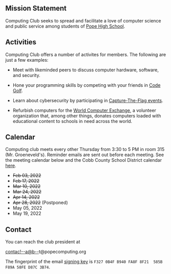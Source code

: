 <main>

## Mission Statement

Computing Club seeks to spread and facilitate a love of
computer science and public service among students of [Pope
High School](https://www.cobbk12.org/Pope).


## Activities

Computing Club offers a number of activites for members. The
following are just a few examples:

* Meet with likeminded peers to discuss computer hardware,
  software, and security.

* Hone your programming skills by competing with your
  friends in [Code
  Golf](https://en.wikipedia.org/wiki/Code_golf).

* Learn about cybersecurity by participating in
  [Capture-The-Flag
  events](https://dev.to/atan/what-is-ctf-and-how-to-get-started-3f04).

* Refurbish computers for the [World Computer
  Exchange](https://worldcomputerexchange.org/), a volunteer
  organization that, among other things, donates computers
  loaded with educational content to schools in need across
  the world.


## Calendar

Computing club meets every other Thursday from 3:30 to 5 PM
in room 315 (Mr. Groeneveld's). Reminder emails are sent out
before each meeting. See the meeting calendar below and the
Cobb County School District calendar
[here](https://www.cobbk12.org/page/59/calendar).

* ~~Feb 03, 2022~~
* ~~Feb 17, 2022~~
* ~~Mar 10, 2022~~
* ~~Mar 24, 2022~~
* ~~Apr 14, 2022~~
* ~~Apr 28, 2022~~ (Postponed)
* May 05, 2022
* May 19, 2022

<!-- This is at the bottom because of weird CSS stuff. -->
<h1 hidden>Pope High School Computing Club</h1>

</main>


<aside>

## Contact

You can reach the club president at

<!-- Try to obfuscate the email to avoid spam. Doesn't work
100% of the time, but better than nothing. -->
<a href="&#109;&#97;&#105;&#108;&#116;&#111;&#58;%63%6F%6E%74%61%63%74%40%70%6F%70%65%63%6F%6D%70%75%74%69%6E%67%2E%6F%72%67">contac<!--a@b-->t@popec<!-- c@d-->omputin<!--e.f -->g.org</a>

The fingerprint of the email [signing
key](https://www.openpgp.org/about/) is `F327 0B4F B940 FA8F
8F21  585B F89A 58FE D87C 3B74`.

</aside>
